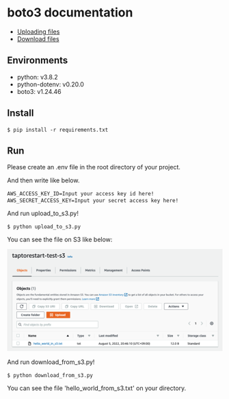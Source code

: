 # boto3 documentation
- [Uploading files](https://boto3.amazonaws.com/v1/documentation/api/latest/guide/s3-uploading-files.html)
- [Download files](https://boto3.amazonaws.com/v1/documentation/api/latest/guide/s3-example-download-file.html)

## Environments
- python: v3.8.2
- python-dotenv: v0.20.0
- boto3: v1.24.46

## Install
```shell
$ pip install -r requirements.txt
```

## Run

Please create an .env file in the root directory of your project.

And then write like below.
```
AWS_ACCESS_KEY_ID=Input your access key id here!
AWS_SECRET_ACCESS_KEY=Input your secret access key here!
```

And run upload_to_s3.py!
```shell
$ python upload_to_s3.py
```

You can see the file on S3 like below:

![Uploaded file](./screenshots/uploaded_file.png)

And run download_from_s3.py!
```shell
$ python download_from_s3.py
```

You can see the file 'hello_world_from_s3.txt' on your directory.
